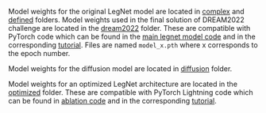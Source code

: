 Model weights for the original LegNet model are located in [complex](complex) and [defined](defined) folders. Model weights used in the final solution of DREAM2022 challenge are located in the [dream2022](dream2022) folder. These are compatible with PyTorch code which can be found in the [main legnet model code](../legnet/) and in the corresponding [tutorial](../tutorial/demo_notebook.ipynb). Files are named `model_x.pth` where x corresponds to the epoch number.

Model weights for the diffusion model are located in [diffusion](../diffusion/models/) folder. 

Model weights for an optimized LegNet architecture are located in the [optimized](optimized) folder. These are compatible with PyTorch Lightning code which can be found in [ablation code](../dream_ablation/) and in the corresponding [tutorial](../tutorial/demo_notebook_optimized.ipynb).